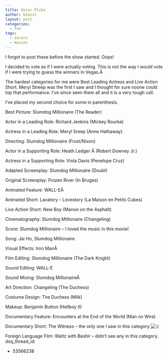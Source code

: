 ```yaml
---
title: Oscar Picks
author: bsoist
layout: post
categories:
  - fun
tags:
  - oscars
  - movies
---
```

I forgot to post these before the show started. Oops!

I decided to vote as if I were actually voting. This is not the way I would vote if I were trying to guess the winners in Vegas.Â 

The hardest categories for me were Best Leading Actress and Live Action Short. Meryl Streep was the first I saw and I thought for sure noone could top that performance. I&#8217;ve since seen them all and it is a very tough call.

I&#8217;ve placed my second choice for some in parenthesis.

Best Picture: Slumdog Millionaire (The Reader)

Actor in a Leading Role: Richard Jenkins (Mickey Rourke)

Actress in a Leading Role: Meryl Sreep (Anne Hathaway)

Directing: Slumdog Millionaire (Frost/Nixon)

Actor in a Supporting Role: Heath Ledger Â (Robert Downey Jr.)

Actress in a Supporting Role: Viola Davis (Penelope Cruz)

Adapted Screenplay: Slumdog Millionaire (Doubt)

Original Screenplay: Frozen River (In Bruges)

Animated Feature: WALL-EÂ 

Animated Short: Lavatory &#8211; Lovestory (La Maison en Petits Cubes)

Live Action Short: New Boy (Manon on the Asphalt)

Cinematography: Slumdog Millionaire (Changeling)

Score: Slumdog Millionaire &#8211; I loved the music in this movie!

Song: Jai Ho, Slumdog Millionaire

Visual Effects: Iron ManÂ 

Film Editing: Slumdog Millionaire (The Dark Knight)

Sound Editing: WALL-E

Sound Mixing: Slumdog MillionaireÂ 

Art Direction: Changeling (The Duchess)

Costume Design: The Duchess (Milk)

Makeup: Benjamin Button (Hellboy II)

Documentary Feature: Encounters at the End of the World (Man on Wire)

Documentary Short: The Witness &#8211; the only one I saw in this category <img src='http://archive.whsjr.soistmann.com/oped/wp-includes/images/smilies/icon_smile.gif' alt=':)' class='wp-smiley' /> 

Foreign Language Film: Waltz with Bashir &#8211; didn&#8217;t see any in this category.
dsq_thread_id:
  - 53566238
